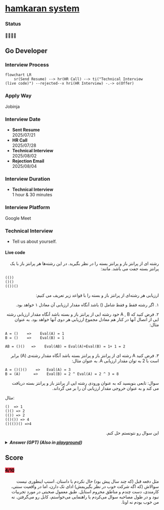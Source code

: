 # [hamkaran system](https://www.systemgroup.net/)

### Status
#### 📜📞🔧❌

## Go Developer

### Interview Process
```mermaid
flowchart LR
    sr(Send Resume) --> hr(HR Call) --> ti("Technical Interview
(live code)") --rejected--x hri(HR Interview) -.-> o(Offer)
```

### Apply Way
Jobinja

### Interview Date
- **Sent Resume**<br />2025/07/21
- **HR Call**<br />2025/07/28
- **Technical Interview**<br />2025/08/02
- **Rejection Email**<br />2025/08/04

### Interview Duration
- **Technical Interview**<br />1 hour & 30 minutes

### Interview Platform
Google Meet

### Technical Interview
- Tell us about yourself.
#### Live code
<p dir="rtl">
رشته ای از پرانتز باز و پرانتز بسته را در نظر بگیرید. در این رشته‌ها هر پرانتز باز با یک پرانتز بسته جفت می باشد. مانند:

</p>

```
(())
()()
(())()
```
<p dir="rtl">
ارزیابی هر رشته‌ای از پرانتز باز و بسته را با قواعد زیر تعریف می کنیم:
</p>
<p dir="rtl">
۱. اگر رشته فقط و فقط شامل () باشد آنگاه مقدار ارزیابی آن معادل ۱ خواهد بود.

</p>
<p dir="rtl">
۲. فرض کنید که A  , ‌B  خود رشته ایی از پرانتز باز و بسته باشد آنگاه مقدار ارزیابی رشته ایی از اتصال آنها در کنار هم معادل مجموع ارزیابی هر دوی آنها خواهد بود. به عنوان مثال:
</p>

</p>

```
A = ()    =>    Eval(A) = 1
B = ()    =>    Eval(B) = 1

AB = ()()   =>    Eval(AB) = Eval(A)+Eval(B) = 1+ 1 = 2
```

<p dir="rtl">
۳. فرض کنید A رشته ای از پرانتز باز و پرانتز بسته باشد آنگاه مقدار رشته‌ی (A) برابر است با 2 به توان مقدار ارزیابی A. به عنوان مثال:
</p>

```
A = ()()()    =>   Eval(A) = 3
B = (A)      =>    Eval(B) = 2 ^ Eval(A) = 2 ^ 3 = 8
```


<p dir="rtl">
سوال: تابعی بنویسید که به عنوان ورودی رشته ایی از پرانتز باز و پرانتز بسته دریافت می کند و به عنوان خروجی مقدار ارزیابی آن را بر می گرداند.

مثال:
</p>

```
()  => 1
()() => 2
(()) => 2
(()()) => 4
()(())() =>4
```

</p>

<p dir="rtl">
این سوال رو نتونستم حل کنم.
</p>


<details>
<summary style="font-size:14px"><b><em>
Answer (GPT)
(Also in <a href="https://go.dev/play/p/Km2_nHMvixo">playground</a>)</em></b></summary>
<div style="border:2px dashed #4a5568; padding:12px; border-radius:6px; margin-top:8px;  background-color: rgba(74,85,104,0.15);">


```go
package main

import (
	"fmt"
	"log"
	"math"
)

// Eval computes the value of a balanced parentheses string based on rules:
// 1. "()" evaluates to 1
// 2. Concatenation AB evaluates to Eval(A) + Eval(B)
// 3. Wrapping (A) evaluates to 2^Eval(A)
func Eval(s string) int {
	// stack of ints; use -1 as marker for '('
	stack := []int{}

	for _, ch := range s {
		switch ch {
		case '(':
			// push marker
			stack = append(stack, -1)

		case ')':
			// check top of stack
			top := stack[len(stack)-1]
			if top == -1 {
				// it's "()": pop marker and push 1
				stack = stack[:len(stack)-1]
				stack = append(stack, 1)
			} else {
				// sum all values until marker
				sum := 0
				for len(stack) > 0 && stack[len(stack)-1] != -1 {
					sum += stack[len(stack)-1]
					stack = stack[:len(stack)-1]
				}
				// pop the marker
				if len(stack) == 0 {
					log.Fatal("invalid parentheses string")
				}
				stack = stack[:len(stack)-1]

				// compute 2^sum and push
				val := int(math.Pow(2, float64(sum)))
				stack = append(stack, val)
			}
		}
	}

	// final result is sum of stack
	result := 0
	for _, v := range stack {
		result += v
	}
	return result
}

func main() {
	tests := []string{"()", "()()", "(())", "(()())", "()(())()"}
	for _, t := range tests {
		fmt.Printf("%s => %d\n", t, Eval(t))
	}
}
```

</div>
</details>


## Score
<h4><mark style="background-color:#DC3545">4/10</mark></h4>

<p dir="rtl">
مثل دفعه قبل (که چند سال پیش بود) حال نکردم با داستان. اسنپ اینطوری نیست سوالاش (که اگه شرکت خوب در نظر بگیریمش) ادای تک دارن، اما در واقعیت سنتی، کارمندی، دست چندم و مناطق محروم استایل. طبق معمول صحبتی در مورد تجربیات نبود و در طول مصاحبه سوال می‌کردم یا راهنمایی می‌خواستم، کابل رو می‌گرفتن. نه من خوب بودم نه اونا.
</p>

